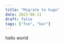 ```yaml
---
title: "Migrate to hugo"
date: 2023-06-11
draft: false
tags: ["foo", "bar"]
---
```


hello world



